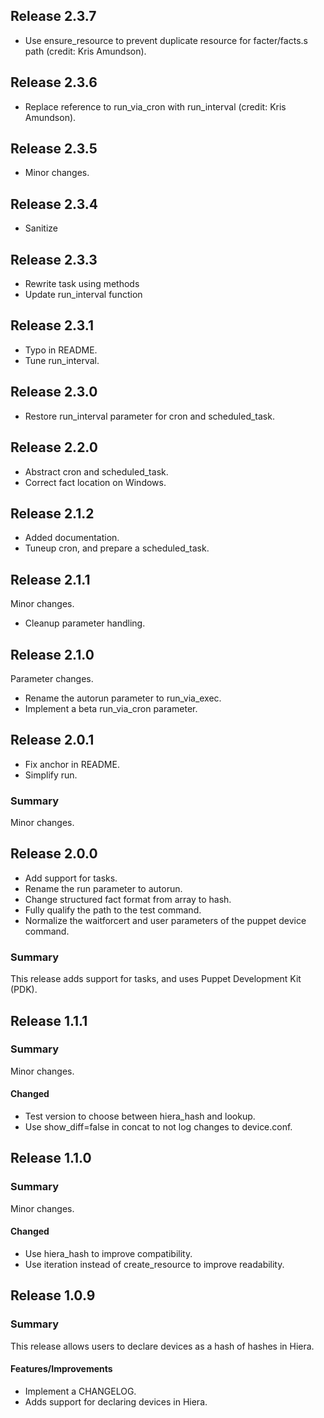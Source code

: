 ## Release 2.3.7

- Use ensure_resource to prevent duplicate resource for facter/facts.s path (credit: Kris Amundson).

## Release 2.3.6

- Replace reference to run_via_cron with run_interval (credit: Kris Amundson).

## Release 2.3.5

- Minor changes.

## Release 2.3.4

- Sanitize

## Release 2.3.3

- Rewrite task using methods
- Update run_interval function

## Release 2.3.1

- Typo in README.
- Tune run_interval.

## Release 2.3.0

- Restore run_interval parameter for cron and scheduled_task.

## Release 2.2.0

- Abstract cron and scheduled_task.
- Correct fact location on Windows.

## Release 2.1.2

- Added documentation.
- Tuneup cron, and prepare a scheduled_task.

## Release 2.1.1

Minor changes.

- Cleanup parameter handling.

## Release 2.1.0

Parameter changes.

- Rename the autorun parameter to run_via_exec.
- Implement a beta run_via_cron parameter.

## Release 2.0.1

- Fix anchor in README.
- Simplify run.

### Summary

Minor changes.

## Release 2.0.0

- Add support for tasks.
- Rename the run parameter to autorun.
- Change structured fact format from array to hash.
- Fully qualify the path to the test command.
- Normalize the waitforcert and user parameters of the puppet device command.

### Summary

This release adds support for tasks, and uses Puppet Development Kit (PDK).

## Release 1.1.1

### Summary

Minor changes.

#### Changed

- Test version to choose between hiera_hash and lookup.
- Use show_diff=false in concat to not log changes to device.conf.

## Release 1.1.0

### Summary

Minor changes.

#### Changed

- Use hiera_hash to improve compatibility.
- Use iteration instead of create_resource to improve readability.

## Release 1.0.9

### Summary

This release allows users to declare devices as a hash of hashes in Hiera.

#### Features/Improvements

- Implement a CHANGELOG.
- Adds support for declaring devices in Hiera.
